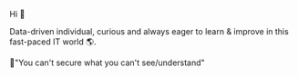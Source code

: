 Hi 👋

Data-driven individual, curious and always eager to learn & improve in this fast-paced IT world 🌎.

📢"You can't secure what you can't see/understand"

